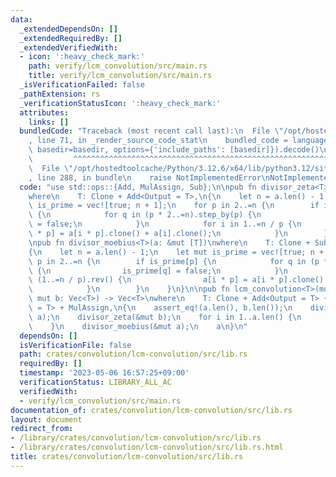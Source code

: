 ```yaml
---
data:
  _extendedDependsOn: []
  _extendedRequiredBy: []
  _extendedVerifiedWith:
  - icon: ':heavy_check_mark:'
    path: verify/lcm_convolution/src/main.rs
    title: verify/lcm_convolution/src/main.rs
  _isVerificationFailed: false
  _pathExtension: rs
  _verificationStatusIcon: ':heavy_check_mark:'
  attributes:
    links: []
  bundledCode: "Traceback (most recent call last):\n  File \"/opt/hostedtoolcache/Python/3.12.6/x64/lib/python3.12/site-packages/onlinejudge_verify/documentation/build.py\"\
    , line 71, in _render_source_code_stat\n    bundled_code = language.bundle(stat.path,\
    \ basedir=basedir, options={'include_paths': [basedir]}).decode()\n          \
    \         ^^^^^^^^^^^^^^^^^^^^^^^^^^^^^^^^^^^^^^^^^^^^^^^^^^^^^^^^^^^^^^^^^^^^^^^^^^^^^^^^^\n\
    \  File \"/opt/hostedtoolcache/Python/3.12.6/x64/lib/python3.12/site-packages/onlinejudge_verify/languages/rust.py\"\
    , line 288, in bundle\n    raise NotImplementedError\nNotImplementedError\n"
  code: "use std::ops::{Add, MulAssign, Sub};\n\npub fn divisor_zeta<T>(a: &mut [T])\n\
    where\n    T: Clone + Add<Output = T>,\n{\n    let n = a.len() - 1;\n    let mut\
    \ is_prime = vec![true; n + 1];\n    for p in 2..=n {\n        if is_prime[p]\
    \ {\n            for q in (p * 2..=n).step_by(p) {\n                is_prime[q]\
    \ = false;\n            }\n            for i in 1..=n / p {\n                a[i\
    \ * p] = a[i * p].clone() + a[i].clone();\n            }\n        }\n    }\n}\n\
    \npub fn divisor_moebius<T>(a: &mut [T])\nwhere\n    T: Clone + Sub<Output = T>,\n\
    {\n    let n = a.len() - 1;\n    let mut is_prime = vec![true; n + 1];\n    for\
    \ p in 2..=n {\n        if is_prime[p] {\n            for q in (p * 2..=n).step_by(p)\
    \ {\n                is_prime[q] = false;\n            }\n            for i in\
    \ (1..=n / p).rev() {\n                a[i * p] = a[i * p].clone() - a[i].clone();\n\
    \            }\n        }\n    }\n}\n\npub fn lcm_convolution<T>(mut a: Vec<T>,\
    \ mut b: Vec<T>) -> Vec<T>\nwhere\n    T: Clone + Add<Output = T> + Sub<Output\
    \ = T> + MulAssign,\n{\n    assert_eq!(a.len(), b.len());\n    divisor_zeta(&mut\
    \ a);\n    divisor_zeta(&mut b);\n    for i in 1..a.len() {\n        a[i] *= b[i].clone();\n\
    \    }\n    divisor_moebius(&mut a);\n    a\n}\n"
  dependsOn: []
  isVerificationFile: false
  path: crates/convolution/lcm-convolution/src/lib.rs
  requiredBy: []
  timestamp: '2023-05-06 16:57:25+09:00'
  verificationStatus: LIBRARY_ALL_AC
  verifiedWith:
  - verify/lcm_convolution/src/main.rs
documentation_of: crates/convolution/lcm-convolution/src/lib.rs
layout: document
redirect_from:
- /library/crates/convolution/lcm-convolution/src/lib.rs
- /library/crates/convolution/lcm-convolution/src/lib.rs.html
title: crates/convolution/lcm-convolution/src/lib.rs
---
```

